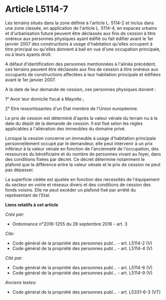 # Article L5114-7

Les terrains situés dans la zone définie à l'article L. 5114-2 et inclus dans une zone classée, en application de l'article
L. 5114-4, en espaces urbains et d'urbanisation future peuvent être déclassés aux fins de cession à titre onéreux aux
personnes physiques ayant édifié ou fait édifier avant le 1er janvier 2007 des constructions à usage d'habitation qu'elles
occupent à titre principal ou qu'elles donnent à bail en vue d'une occupation principale, ou à leurs ayants droit. 

A défaut d'identification des personnes mentionnées à l'alinéa précédent, ces terrains peuvent être déclassés aux fins de
cession à titre onéreux aux occupants de constructions affectées à leur habitation principale et édifiées avant le 1er
janvier 2007. 

A la date de leur demande de cession, ces personnes physiques doivent : 

1° Avoir leur domicile fiscal à Mayotte ; 

2° Etre ressortissantes d'un Etat membre de l'Union européenne. 

Le prix de cession est déterminé d'après la valeur vénale du terrain nu à la date du dépôt de la demande de cession. Il est
fixé selon les règles applicables à l'aliénation des immeubles du domaine privé. 

Lorsque la cession concerne un immeuble à usage d'habitation principale personnellement occupé par le demandeur, elle peut
intervenir à un prix inférieur à la valeur vénale en fonction de l'ancienneté de l'occupation, des ressources du bénéficiaire
et du nombre de personnes vivant au foyer, dans des conditions fixées par décret. Ce décret détermine notamment le plafond
que la différence entre la valeur vénale et le prix de cession ne peut pas dépasser. 

La superficie cédée est ajustée en fonction des nécessités de l'équipement du secteur en voirie et réseaux divers et des
conditions de cession des fonds voisins. Elle ne peut excéder un plafond fixé par arrêté du représentant de l'Etat.

**Liens relatifs à cet article**

_Créé par_:

  - Ordonnance n°2016-1255 du 28 septembre 2016 - art. 3

_Cite_:

  - Code général de la propriété des personnes publ... - art. L5114-2 (V)
  - Code général de la propriété des personnes publ... - art. L5114-4 (V)

_Cité par_:

  - Code général de la propriété des personnes publ... - art. L5114-6 (V)
  - Code général de la propriété des personnes publ... - art. L5114-9 (V)

_Anciens textes_:

  - Code général de la propriété des personnes publ... - art. L5331-6-3 (VT)
